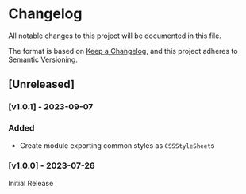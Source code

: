 # Changelog
All notable changes to this project will be documented in this file.

The format is based on [Keep a Changelog](https://keepachangelog.com/en/1.0.0/),
and this project adheres to [Semantic Versioning](https://semver.org/spec/v2.0.0.html).

## [Unreleased]

### [v1.0.1] - 2023-09-07

### Added
- Create module exporting common styles as `CSSStyleSheet`s

### [v1.0.0] - 2023-07-26

Initial Release
